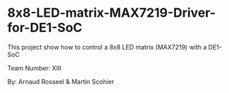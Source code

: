# 8x8-LED-matrix-MAX7219-Driver-for-DE1-SoC
This project show how to control a 8x8 LED matrix (MAX7219) with a DE1-SoC

Team Number: XIII

By:	Arnaud Rosseel & Martin Scohier

